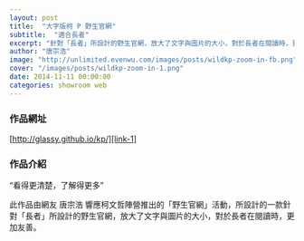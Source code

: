 ```yaml
---
layout: post
title:  "大字版柯 P 野生官網"
subtitle:  "適合長者"
excerpt: "針對「長者」所設計的野生官網，放大了文字與圖片的大小，對於長者在閱讀時，更加友善"
author: "唐宗浩"
image: "http://unlimited.evenwu.com/images/posts/wildkp-zoom-in-fb.png"
cover: "/images/posts/wildkp-zoom-in-1.png"
date: 2014-11-11 00:00:00
categories: showroom web
---
```


[link-1]:http://glassy.github.io/kp/

### 作品網址
[http://glassy.github.io/kp/][link-1]

### 作品介紹

<q class="right">看得更清楚，了解得更多</q>

此作品由網友 唐宗浩 響應柯文哲陣營推出的「野生官網」活動，所設計的一款針對「長者」所設計的野生官網，放大了文字與圖片的大小，對於長者在閱讀時，更加友善。

